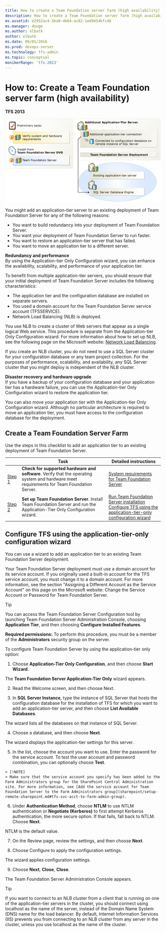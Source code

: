 ```yaml
---
title: How to create a Team Foundation server farm (high availability)
description: How to create a Team Foundation server farm (high availability)
ms.assetid: e2952ac4-5ba0-4b64-ac82-1ed9454bfc46
ms.manager: douge
ms.author: elbatk
author: elbatk
ms.date: 09/01/2016
ms.prod: devops-server
ms.technology: tfs-admin
ms.topic: conceptual
monikerRange: 'tfs-2013'
---
```




# How to: Create a Team Foundation server farm (high availability)

**TFS 2013**

![Create high-availability farm](_img/create-farm.png)

You might add an application-tier server to an existing deployment of Team Foundation Server for any of the following reasons:

-   You want to build redundancy into your deployment of Team Foundation Server.  
-   You want your deployment of Team Foundation Server to run faster.  
-   You want to restore an application-tier server that has failed.  
-   You want to move an application tier to a different server.

**Redundancy and performance**  
By using the Application-tier Only Configuration wizard, you can enhance the availability, scalability, and performance of your application tier. 

To benefit from multiple application-tier servers, you should ensure that your initial deployment of Team Foundation Server includes the following characteristics:

-   The application tier and the configuration database are installed on separate servers.  
-   You used a domain account for the Team Foundation Server service account (TFSSERVICE).  
-   Network Load Balancing (NLB) is deployed.

You use NLB to create a cluster of Web servers that appear as a single logical Web service. This procedure is separate from the Application-tier Only Configuration wizard. For more information about how to set up NLB, see the following page on the Microsoft website: [Network Load Balancing](http://go.microsoft.com/fwlink/?LinkId=158320).

If you create an NLB cluster, you do not need to use a SQL Server cluster for your configuration database or any team project collection. For the purposes of performance, scalability, and availability, any SQL Server cluster that you might deploy is independent of the NLB cluster.

**Disaster recovery and hardware upgrade**  
If you have a backup of your configuration database and your application tier has a hardware failure, you can use the Application-tier Only Configuration wizard to restore the application tier.

You can also move your application tier with the Application-tier Only Configuration wizard. Although no particular architecture is required to move an application tier, you must have access to the configuration database for the deployment.

## Create a Team Foundation Server Farm

Use the steps in this checklist to add an application tier to an existing deployment of Team Foundation Server.

| | Task | Detailed instructions |
| --- | --- | --- |
| [Step 1](_img/ic646324.png) | **Check for supported hardware and software**. Verify that the operating system and hardware meet requirements for Team Foundation Server. | [System requirements for Team Foundation Server](../requirements.md) |
| [Step 2](_img/ic646325.png) | **Set up Team Foundation Server**. Install Team Foundation Server and run the Application-Tier Only Configuration wizard. | [Run Team Foundation Server installation](install-2013/install-tfs.md#installer) </br> [Configure TFS using the application-tier-only configuration wizard](#config-tfs-app-tier-wiz) |

<a name="config-tfs-app-tier-wiz"></a>
## Configure TFS using the application-tier-only configuration wizard

You can use a wizard to add an application tier to an existing Team Foundation Server deployment. 

Your Team Foundation Server deployment must use a domain account for its service account. If you originally used a built-in account for the TFS service account, you must change it to a domain account. For more information, see the section "Assigning a Different Account as the Service Account" on this page on the Microsoft website: Change the Service Account or Password for Team Foundation Server.

> [!TIP]
> You can access the Team Foundation Server Configuration tool by launching Team Foundation Server Administration Console, choosing **Application Tier**, and then choosing **Configure Installed Features**.
 
**Required permissions:** To perform this procedure, you must be a member of the **Administrators** security group on the server. 

To configure Team Foundation Server by using the application-tier only option:

  1. Choose **Application-Tier Only Configuration**, and then choose **Start Wizard**.

  The **Team Foundation Server Application-Tier Only** wizard appears.

  2. Read the Welcome screen, and then choose Next.

  3. In **SQL Server Instance**, type the instance of SQL Server that hosts the configuration database for the installation of TFS for which you want to add an application-tier server, and then choose **List Available Databases**.

  The wizard lists all the databases on that instance of SQL Server.

  4. Choose a database, and then choose **Next**.

  The wizard displays the application-tier settings for this server.

  5. In the list, choose the account you want to use. Enter the password for the service account. To test the user account and password combination, you can optionally choose **Test**.

    > [!NOTE]
    > Make sure that the service account you specify has been added to the Farm Administrators group for the SharePoint Central Administration site. For more information, see [Add the service account for Team Foundation Server to the Farm Administrators group](sharepoint/setup-remote-sharepoint.md#tfs-svc-acct-to-farm-admin-group).

  6. Under **Authentication Method**, choose **NTLM** to use NTLM authentication or **Negotiate (Kerberos)** to first attempt Kerberos authentication, the more secure option. If that fails, fall back to NTLM. Choose **Next**.

  NTLM is the default value.

  7. On the Review page, review the settings, and then choose **Next**.

  8. Choose Configure to apply the configuration settings.

  The wizard applies configuration settings. 

  9. Choose **Next**, **Close**, **Close**.

  The Team Foundation Server Administration Console appears.

> [!TIP]
> If you want to connect to an NLB cluster from a client that is running on one of the application-tier servers in the cluster, you should connect using localhost as the name of the server, instead of the Domain Name System (DNS) name for the load balancer. By default, Internet Information Services (IIS) prevents you from connecting to an NLB cluster from any server in the cluster, unless you use localhost as the name of the cluster.
 
